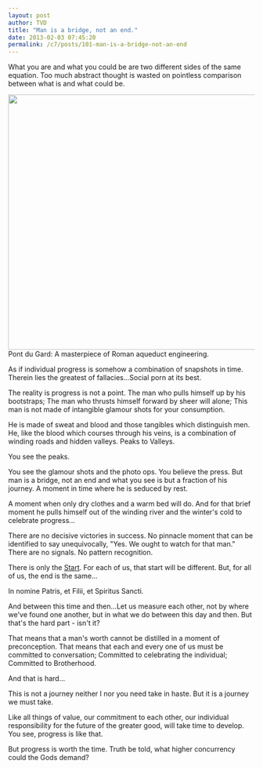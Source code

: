 ```yaml
---
layout: post
author: TVD
title: "Man is a bridge, not an end."
date: 2013-02-03 07:45:20
permalink: /c7/posts/101-man-is-a-bridge-not-an-end
---
```


What you are and what you could be are two different sides of the same equation. Too much abstract thought is wasted on pointless comparison between what is and what could be.

<img src="https://techoctave.com/static/pont_du_gard.jpg" width="520"/>
Pont du Gard: A masterpiece of Roman aqueduct engineering.

As if individual progress is somehow a combination of snapshots in time. Therein lies the greatest of fallacies...Social porn at its best.

The reality is progress is not a point. The man who pulls himself up by his bootstraps; The man who thrusts himself forward by sheer will alone; This man is not made of intangible glamour shots for your consumption.

He is made of sweat and blood and those tangibles which distinguish men. He, like the blood which courses through his veins, is a combination of winding roads and hidden valleys. Peaks to Valleys. 

You see the peaks. 

You see the glamour shots and the photo ops. You believe the press. But man is a bridge, not an end and what you see is but a fraction of his journey. A moment in time where he is seduced by rest.

A moment when only dry clothes and a warm bed will do. And for that brief moment he pulls himself out of the winding river and the winter's cold to celebrate progress...

There are no decisive victories in success. No pinnacle moment that can be identified to say unequivocally, "Yes. We ought to watch for that man." There are no signals. No pattern recognition.

There is only the [Start][1]. For each of us, that start will be different. But, for all of us, the end is the same...

In nomine Patris, et Filii, et Spiritus Sancti.

And between this time and then...Let us measure each other, not by where we've found one another, but in what we do between this day and then. But that's the hard part - isn't it?

That means that a man's worth cannot be distilled in a moment of preconception. That means that each and every one of us must be committed to conversation; Committed to celebrating the individual; Committed to Brotherhood.

And that is hard...

This is not a journey neither I nor you need take in haste. But it is a journey we must take. 

Like all things of value, our commitment to each other, our individual responsibility for the future of the greater good, will take time to develop. You see, progress is like that.


But progress is worth the time. Truth be told, what higher concurrency could the Gods demand?


  [1]: https://techoctave.com/posts/1-hello-world
